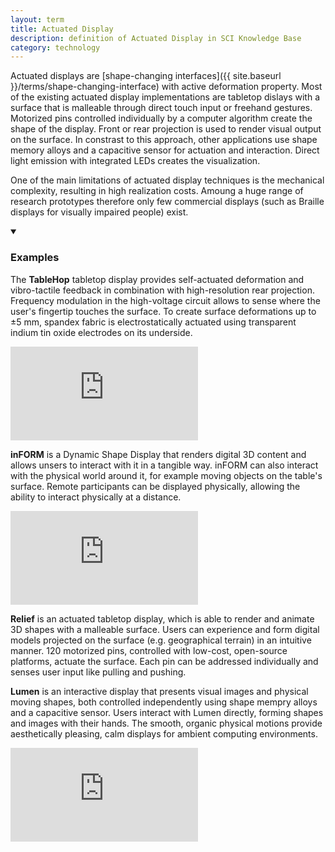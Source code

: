 ```yaml
---
layout: term
title: Actuated Display
description: definition of Actuated Display in SCI Knowledge Base
category: technology
---
```

Actuated displays are [shape-changing interfaces]({{ site.baseurl }}/terms/shape-changing-interface) with active deformation property. Most of the existing actuated display implementations are tabletop dislays with a surface that is malleable through direct touch input or freehand gestures. Motorized pins controlled individually by a computer algorithm create the shape of the display. Front or rear projection is used to render visual output on the surface. In constrast to this approach, other applications use shape memory alloys and a capacitive sensor for actuation and interaction. Direct light emission with integrated LEDs creates the visualization. 

One of the main limitations of actuated display techniques is the mechanical complexity, resulting in high realization costs. Amoung a huge range of research prototypes therefore only few commercial displays (such as Braille displays for visually impaired people) exist.

<details markdown="1" open>
<summary><h3>Examples</h3></summary> 

The **TableHop** tabletop display provides self-actuated deformation and vibro-tactile feedback in combination with high-resolution rear projection. Frequency modulation in the high-voltage circuit allows to sense where the user's fingertip touches the surface. To create surface deformations up to ±5 mm, spandex fabric is electrostatically actuated using transparent indium tin oxide electrodes on its underside. 

<div class="media-wrapper"><iframe src="https://www.youtube.com/embed/RBhb_gpaMc0" frameborder="0" allow="accelerometer; autoplay; encrypted-media; gyroscope; picture-in-picture" allowfullscreen></iframe></div>

**inFORM** is a Dynamic Shape Display that renders digital 3D content and allows unsers to interact with it in a tangible way. inFORM can also interact with the physical world around it, for example moving objects on the table's surface. Remote participants can be displayed physically, allowing the ability to interact physically at a distance.

<div class="media-wrapper"><iframe src="https://player.vimeo.com/video/79179138" frameborder="0" allow="autoplay; fullscreen" allowfullscreen></iframe></div>
<script src="https://player.vimeo.com/api/player.js"></script>

**Relief** is an actuated tabletop display, which is able to render and animate 3D shapes with a malleable surface. Users can experience and form digital models projected on the surface (e.g. geographical terrain) in an intuitive manner. 120 motorized pins, controlled with low-cost, open-source platforms, actuate the surface. Each pin can be addressed individually and senses user input like pulling and pushing.

**Lumen** is an interactive display that presents visual images and physical moving shapes, both controlled independently using shape mempry alloys and a capacitive sensor.  Users interact with Lumen directly, forming shapes and images with their hands. The smooth, organic physical motions provide aesthetically pleasing, calm displays for ambient computing environments.
<div class="media-wrapper"><iframe src="https://www.youtube.com/embed/RwrNAtVmztw" frameborder="0" allow="accelerometer; autoplay; encrypted-media; gyroscope; picture-in-picture" allowfullscreen></iframe></div>

</details>
